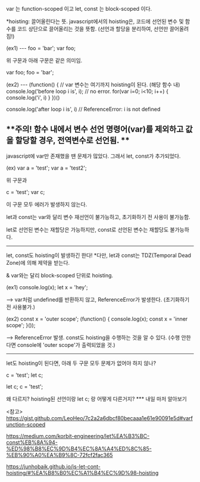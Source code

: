 var 는 function-scoped 이고
let, const 는 block-scoped 이다.
 
*hoisting: 끌어올린다는 뜻. javascript에서의 hoisting은, 코드에 선언된 변수 및 함수를 코드 상단으로 끌어올리는 것을 뜻함. (선언과 할당을 분리하여, 선언만 끌어올려짐!)

(ex1) ---
foo = 'bar';
var foo; 

위 구문과 아래 구문은 같은 의미임.

var foo;
foo = 'bar';

(ex2) ---
(function() {
  // var 변수는 여기까지 hoisting이 된다. (해당 함수 내)
  console.log('before loop i is', i); // no error.
  for(var i=0; i<10; i++) {
    console.log('i', i)
  }
})()

console.log('after loop i is', i) // ReferenceError: i is not defined

**주의! 함수 내에서 변수 선언 명령어(var)를 제외하고 값을 할당할 경우, 전역변수로 선언됨. **
-------------------------------------------------------------------------------
javascript에 var만 존재했을 땐 문제가 많았다.
그래서 let, const가 추가되었다.

(ex)
var a = 'test';
var a = 'test2';

위 구문과

c = 'test';
var c;

이 구문 모두 에러가 발생하지 않는다.

let과 const는 var와 달리 변수 재선언이 불가능하고, 초기화하기 전 사용이 불가능함.

let로 선언된 변수는 재할당은 가능하지만,
const로 선언된 변수는 재할당도 불가능하다.

-----------------------------------------------------------------------------
let, const도 hoisting이 발생하긴 한다! *다만, let과 const는 TDZ(Temporal Dead Zone)에 의해 제약을 받는다.

& var와는 달리 block-scoped 단위로 hoisting.

(ex1)
console.log(x);
let x = 'hey';

--> var처럼 undefined를 반환하지 않고, ReferenceError가 발생한다. (초기화하기 전 사용불가.)

(ex2)
const x = 'outer scope';
(function() {
  console.log(x);
  const x = 'inner scope';
}());

--> ReferenceError 발생. const도 hoisting을 수행하는 것을 알 수 있다.
(수행 안한다면 console에 'outer scope'가 출력되었을 것.)

-----------------------------------------------------------------------------
let도 hoisting이 된다면, 아래 두 구문 모두 문제가 없어야 하지 않나?

c = 'test';
let c;

let c; 
c = 'test';

왜 다르지? hoisting된 선언이랑 let c; 랑 어떻게 다른거지? 
*** 내일 마저 알아보기

<참고>
https://gist.github.com/LeoHeo/7c2a2a6dbcf80becaaa1e61e90091e5d#varfunction-scoped

https://medium.com/korbit-engineering/let%EA%B3%BC-const%EB%8A%94-%ED%98%B8%EC%9D%B4%EC%8A%A4%ED%8C%85-%EB%90%A0%EA%B9%8C-72fcf2fac365

https://junhobaik.github.io/js-let-cont-hoisting/#%EA%B8%B0%EC%A1%B4%EC%9D%98-hoisting
